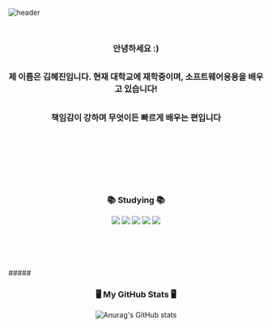 

![header](https://capsule-render.vercel.app/api?type=waving&color=BFEFFF&height=300&section=header&text=Hello%20World!&fontSize=50)
<br>
<br>

###### <h3 align="center"> 안녕하세요 :) </h3>
###### <h3 align="center"> 제 이름은 김혜진입니다. 현재 대학교에 재학중이며, 소프트웨어응용을 배우고 있습니다!</h3>
###### <h3 align="center"> 책임감이 강하며 무엇이든 빠르게 배우는 편입니다 </h3>
###### <h3 align="center">  </h3>

<br>
<br>
<br>
<br>
<br>

#####  <h3 align="center">📚 Studying 📚</h3>
<div align="center">
<img src="https://img.shields.io/badge/Java-007396?style=flat-square&logo=Java&logoColor=white"/></a>
<img src="https://img.shields.io/badge/JAVA-F7DF1E?style=flat&logo=JAVA&logoColor=white"/></a>
<img src="https://img.shields.io/badge/Python-3766AB?style=flat-square&logo=Python&logoColor=white"/></a>
<img src="https://img.shields.io/badge/Mysql-E6B91E?style=flat-square&logo=MySql&logoColor=white"/></a>
<img src="https://img.shields.io/badge/AWS-232F3E?style=flat-square&logo=AmazonAWS&logoColor=white"/></a>
 </div>

<br>
<br>
<br>
<br>
<br>
#####  <h3 align="center"> 🖥️ My GitHub Stats 🖥️ </h3>
<div align="center">

![Anurag's GitHub stats](https://github-readme-stats.vercel.app/api?username=hyezzi-ya&theme=gruvbox&show_icons=true)

</div>



